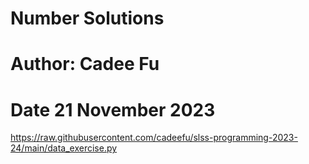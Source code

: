 # Number Solutions

# Author: Cadee Fu

# Date 21 November 2023

https://raw.githubusercontent.com/cadeefu/slss-programming-2023-24/main/data_exercise.py


